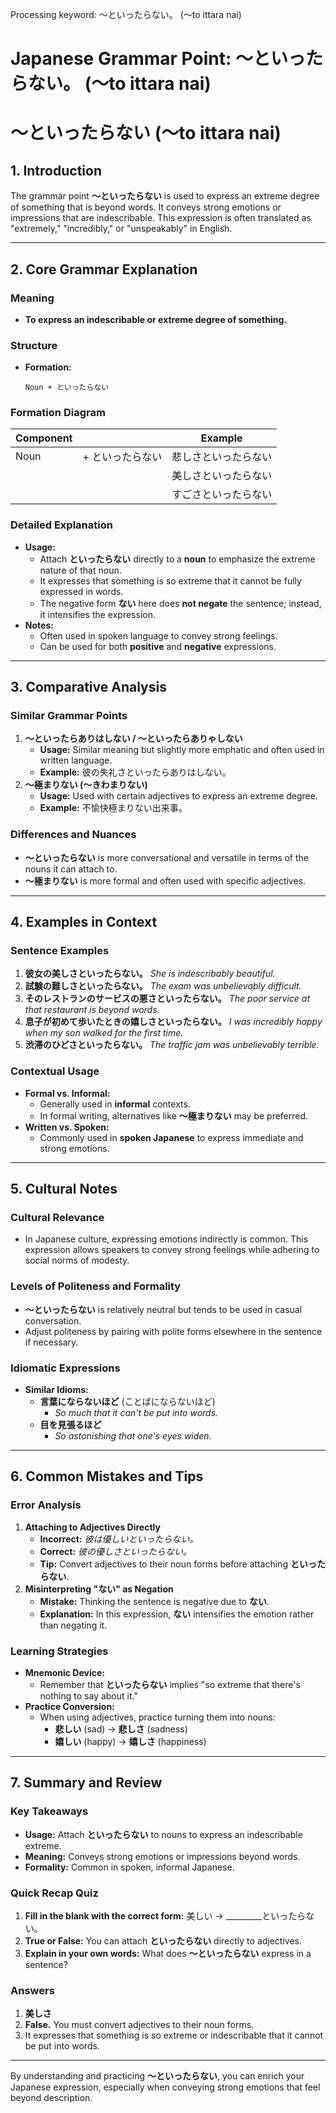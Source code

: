Processing keyword: ～といったらない。 (〜to ittara nai)
# Japanese Grammar Point: ～といったらない。 (〜to ittara nai)
# ～といったらない (〜to ittara nai)
## 1. Introduction
The grammar point **～といったらない** is used to express an extreme degree of something that is beyond words. It conveys strong emotions or impressions that are indescribable. This expression is often translated as "extremely," "incredibly," or "unspeakably" in English.

---
## 2. Core Grammar Explanation
### Meaning
- **To express an indescribable or extreme degree of something.**
### Structure
- **Formation:**
  ```
  Noun + といったらない
  ```
### Formation Diagram
| **Component** |                       | **Example**                |
|---------------|-----------------------|----------------------------|
| Noun          | + といったらない       | 悲しさといったらない       |
|               |                       | 美しさといったらない       |
|               |                       | すごさといったらない       |
### Detailed Explanation
- **Usage:**
  - Attach **といったらない** directly to a **noun** to emphasize the extreme nature of that noun.
  - It expresses that something is so extreme that it cannot be fully expressed in words.
  - The negative form **ない** here does **not negate** the sentence; instead, it intensifies the expression.
- **Notes:**
  - Often used in spoken language to convey strong feelings.
  - Can be used for both **positive** and **negative** expressions.
---
## 3. Comparative Analysis
### Similar Grammar Points
1. **～といったらありはしない / ～といったらありゃしない**
   - **Usage:** Similar meaning but slightly more emphatic and often used in written language.
   - **Example:** 彼の失礼さといったらありはしない。
2. **～極まりない (～きわまりない)**
   - **Usage:** Used with certain adjectives to express an extreme degree.
   - **Example:** 不愉快極まりない出来事。
### Differences and Nuances
- **～といったらない** is more conversational and versatile in terms of the nouns it can attach to.
- **～極まりない** is more formal and often used with specific adjectives.
---
## 4. Examples in Context
### Sentence Examples
1. **彼女の美しさといったらない。**
   *She is indescribably beautiful.*
2. **試験の難しさといったらない。**
   *The exam was unbelievably difficult.*
3. **そのレストランのサービスの悪さといったらない。**
   *The poor service at that restaurant is beyond words.*
4. **息子が初めて歩いたときの嬉しさといったらない。**
   *I was incredibly happy when my son walked for the first time.*
5. **渋滞のひどさといったらない。**
   *The traffic jam was unbelievably terrible.*
### Contextual Usage
- **Formal vs. Informal:**
  - Generally used in **informal** contexts.
  - In formal writing, alternatives like **～極まりない** may be preferred.
- **Written vs. Spoken:**
  - Commonly used in **spoken Japanese** to express immediate and strong emotions.
---
## 5. Cultural Notes
### Cultural Relevance
- In Japanese culture, expressing emotions indirectly is common. This expression allows speakers to convey strong feelings while adhering to social norms of modesty.
### Levels of Politeness and Formality
- **～といったらない** is relatively neutral but tends to be used in casual conversation.
- Adjust politeness by pairing with polite forms elsewhere in the sentence if necessary.
### Idiomatic Expressions
- **Similar Idioms:**
  - **言葉にならないほど** (ことばにならないほど)
    - *So much that it can't be put into words.*
  - **目を見張るほど**
    - *So astonishing that one's eyes widen.*
---
## 6. Common Mistakes and Tips
### Error Analysis
1. **Attaching to Adjectives Directly**
   - **Incorrect:** *彼は優しいといったらない。*
   - **Correct:** *彼の優しさといったらない。*
   - **Tip:** Convert adjectives to their noun forms before attaching **といったらない**.
2. **Misinterpreting "ない" as Negation**
   - **Mistake:** Thinking the sentence is negative due to **ない**.
   - **Explanation:** In this expression, **ない** intensifies the emotion rather than negating it.
### Learning Strategies
- **Mnemonic Device:**
  - Remember that **といったらない** implies "so extreme that there's nothing to say about it."
- **Practice Conversion:**
  - When using adjectives, practice turning them into nouns:
    - **悲しい** (sad) → **悲しさ** (sadness)
    - **嬉しい** (happy) → **嬉しさ** (happiness)
---
## 7. Summary and Review
### Key Takeaways
- **Usage:** Attach **といったらない** to nouns to express an indescribable extreme.
- **Meaning:** Conveys strong emotions or impressions beyond words.
- **Formality:** Common in spoken, informal Japanese.
### Quick Recap Quiz
1. **Fill in the blank with the correct form:**
   美しい → _________といったらない。
2. **True or False:**
   You can attach **といったらない** directly to adjectives.
3. **Explain in your own words:**
   What does **～といったらない** express in a sentence?
### Answers
1. **美しさ**
2. **False.** You must convert adjectives to their noun forms.
3. It expresses that something is so extreme or indescribable that it cannot be put into words.
---
By understanding and practicing **～といったらない**, you can enrich your Japanese expression, especially when conveying strong emotions that feel beyond description.
